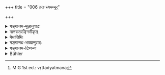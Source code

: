 +++
title = "006 ततः स्वयम्भूर्"

+++

<details><summary>गङ्गानथ-मूलानुवादः</summary>

Thereafter, the supreme being Hiraṇyagarbha, self-born, unmanifest and bringing into view this (universe), appeared,—dispelling darkness and having his (creative) power operating upon the Elemental Substances and other things.—(6)
</details>

<details><summary>मानसतरङ्गिणीकृत्</summary>

Then the Self-existent, indiscernible, but comprising all this, the fundamental elements of the discernible universe, appeared with irresistible power, bursting forth from the darkness.
</details>


<details><summary>मेधातिथिः</summary>

तस्या महारात्र्या अनन्तरम् । स्वयं भवतीति **स्वयंभूः** । स्वेच्छया कृतशरीरपरिग्रहो न संसार्यात्मवत् कर्मपरतन्त्रं शरीरग्रहणम् अस्य । **अव्यक्तो** ध्यानयोगाभ्यासभावनावर्जितानाम् अप्रकाशः । अथ वा "**अव्यक्तम् इदम्**" इत्य् एवं पठितव्यम् । **इदम्** अव्यकावस्थं **व्यञ्जयन्** स्थूलरूपैर् विकारैः प्रकाशम् आनयन् । यद् इच्छया पुनर् जगत् प्रादुर् भवति । **प्रादुर् आसीत्** । प्रादुःशब्दः प्राकाश्ये । **तमोनुदः** । तमो महाप्रलयावस्था, ताम् नुदति विनाशयति पुनर् जगत् सृजत्य् अतस् तमोनुदः । **महाभूतानि** पृथिव्यादीनि । आदिग्रहणात् तद्गुणाः शब्दादयो गृह्यन्ते । तेषु वृत्तं प्राप्तम् ओजो वीर्यं सृष्टिसामर्थ्यं यस्य स एवमुक्तः । स्वयम् असमर्थानि महाभूतानि जगन् निर्वर्तयितुम् । यदा तु तेन तत्र शक्तिर् आधीयते तदा वृक्षाद्यात्मना[^२१] विक्रियन्ते । न तु प्रकृतिशक्त्यवस्थानि प्रकृतिरूपापन्नानि महाभूतानि जगत्सर्गादौ महाभूतशब्देनाभिप्रेतानि । पाठान्तरम् "महाभूतानुवृत्तौजाः" इति । अनुवृत्तम् अनुगतम् इति प्रागुक्त एवार्थः ॥ १.६ ॥


[^२१]:
     M G 1st ed.: vṛttādyātmanā
</details>

<details><summary>गङ्गानथ-भाष्यानुवादः</summary>

After the above described Great Night;—the ‘*Self-born*,’ he who comes
into existence by himself; *i.e*. who takes up a body by his own will,
his taking the body not being dependent upon his past acts, as it is in
the case of beings undergoing births and deaths.

‘*Unmanifest*,’—not cognizable by people devoid of ability to
contemplate and other powers produced by the practice of *yoga*. Or, it
would be better to read ‘*avyakṭam*’ (in the Accusative), making it an
epithet of ‘*idam*,’ ‘this;’ the meaning being ‘this universe which was
in its unmanifest condition.’

‘*Bringing into view*’—making it perceptible in the form of the grosser
products; that is, he by whose wish the World comes into existence.

‘*Appeared*’—the term ‘*Prāduḥ* (?)’—denotes *visibility*.

‘*Dispelling darkness*,’—‘darkness’ stands for the state of dissolution;
he dispells, sets aside, that state; he creates the World afresh and is
therefore said to ‘dispel darkness.’

‘*Elemental Substances*,’ earth and the rest.

‘*Other things*’—refers to Sound and other qualities of the said
substances;—he has his ‘power’ *i.e*. creative power—‘operating,’
acting, upon the said substances &c. The Elemental Substances by
themselves are incapable of producing the World; when however the
requisite potency is instilled into them by him, they become transformed
into the shape of trees and other things. The term ‘Elemental
Substances’ here does not stand for the substances, which at the
beginning of ‘creation,’ exist in the form of potencies lying latent in
Primordial Matter.

Another reading is ‘*mahābhūtānuvṛttaujāḥ*;’ ‘*anuvṛttam*, meaning *bent
upon*; the meaning of the epithet remains the same as before. (6)
</details>

<details><summary>गङ्गानथ-टिप्पन्यः</summary>

‘*Mahābhūtādī*’—Here again Rāghavānanda, the Vedantin, is at variance
with the other commentators, and takes it in the sense of ‘*Akaṅkāra*,’
and not in that of ‘the Elemental Substances &c,’

‘*Prādurāsīt*’—‘assumed a body of his own free will, not in consequence
of his *Karma?*: (Medhātithi, Kullūka, Govinda, Nandana);—‘became
discernible’: (Nārāyaṇa)—‘became ready to create’: (Rāghavānanda)

The reader should refer to the latter portion of the *Bhāṣya* on verse
11, where the present verse is explained as setting forth the
self-evolution of *Prakṛti*, according to the *Sāṅkhya*.
</details>

<details><summary>Bühler</summary>

006	Then the divine Self-existent (Svayambhu, himself) indiscernible, (but) making (all) this, the great elements and the rest, discernible, appeared with irresistible (creative) power, dispelling the darkness.
</details>
